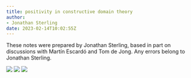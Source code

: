 ```yaml
---
title: positivity in constructive domain theory
author:
- Jonathan Sterling
date: 2023-02-14T10:02:55Z
---
```


These notes were prepared by Jonathan Sterling, based in part on discussions with Martín Escardó and Tom de Jong. Any errors belong to Jonathan Sterling.

![](jms-002C)
![](jms-002D)
![](jms-001Z)
